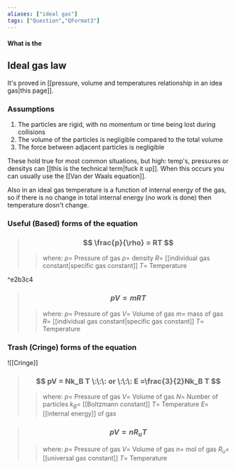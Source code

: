 ```yaml
---
aliases: ["ideal gas"]
tags: ["Question","QFormat3"]
---
```


#### What is the
## Ideal gas law
It's proved in [[pressure, volume and temperatures relationship in an idea gas|this page]].

### Assumptions
1) The particles are rigid, with no momentum or time being lost during collisions
2) The volume of the particles is negligible compared to the total volume
3) The force between adjacent particles is negligible

These hold true for most common situations, but high: temp's, pressures or densitys can [[this is the technical term|fuck it up]]. When this occurs you can usually use the [[Van der Waals equation]].

Also in an ideal gas temperature is a function of internal energy of the gas, so if there is no change in total internal energy (no work is done) then temperature dosn't change.

### Useful (Based) forms of the equation

> ### $$ \frac{p}{\rho} =  RT $$ 
>> where:
>> $p=$ Pressure of gas
>> $\rho=$ density
>> $R=$ [[individual gas constant|specific gas constant]]
>> $T=$ Temperature

^e2b3c4

> ### $$ pV =  mRT $$ 
>> where:
>> $p=$ Pressure of gas
>> $V=$ Volume of gas
>> $m=$ mass of gas
>> $R=$ [[individual gas constant|specific gas constant]]
>> $T=$ Temperature

### Trash (Cringe) forms of the equation
![[Cringe]]

> ### $$ pV = Nk_B T \:\:\: or \:\:\: E =\frac{3}{2}Nk_B T $$ 
>> where:
>> $p=$ Pressure of gas
>> $V=$ Volume of gas
>> $N=$ Number of particles
>> $k_B=$ [[Boltzmann constant]]
>> $T=$ Temperature
>> $E=$ [[internal energy]] of gas

> ### $$ pV = nR_uT $$ 
>> where:
>> $p=$ Pressure of gas
>> $V=$ Volume of gas
>> $n=$ mol of gas
>> $R_u=$ [[universal gas constant]]
>> $T=$ Temperature